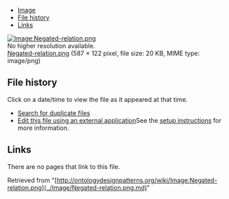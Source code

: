 * [Image](../Image/Negated-relation.png.md#file)
* [File history](../Image/Negated-relation.png.md#filehistory)
* [Links](../Image/Negated-relation.png.md#filelinks)

[![Image:Negated-relation.png](../../../images/7/7f/Negated-relation.png)](../../../images/7/7f/Negated-relation.png)  
No higher resolution available.  
[Negated-relation.png](../../../images/7/7f/Negated-relation.png)‎ (587 × 122 pixel, file size: 20 KB, MIME type: image/png)

## File history

Click on a date/time to view the file as it appeared at that time.



  
* [Search for duplicate files](http://ontologydesignpatterns.org/wiki/Special:FileDuplicateSearch/Negated-relation.png "Special:FileDuplicateSearch/Negated-relation.png")
* [Edit this file using an external application](http://ontologydesignpatterns.org/wiki/index.php?title=Image:Negated-relation.png&action=edit&externaledit=true&mode=file "Image:Negated-relation.png")See the [setup instructions](http://www.mediawiki.org/wiki/Manual:External_editors "http://www.mediawiki.org/wiki/Manual:External_editors") for more information.

## Links



There are no pages that link to this file.




Retrieved from "[http://ontologydesignpatterns.org/wiki/Image:Negated-relation.png](../Image/Negated-relation.png.md)"